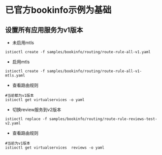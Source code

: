 # 已官方bookinfo示例为基础

## 设置所有应用服务为v1版本

- 未启用mtls

```
istioctl create -f samples/bookinfo/routing/route-rule-all-v1.yaml
```

- 启用mtls

```
istioctl create -f samples/bookinfo/routing/route-rule-all-v1-mtls.yaml
```

- 查看路由规则

```
#当前都为v1版本
istioctl get virtualservices -o yaml
```

- 切换review服务到v2版本

```
istioctl replace -f samples/bookinfo/routing/route-rule-reviews-test-v2.yaml
```

- 查看路由规则

```
#当前为v1版本
istioctl get virtualservices  reviews -o yaml
```